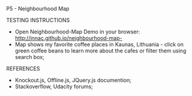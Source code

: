 P5 - Neighbourhood Map

TESTING INSTRUCTIONS

- Open Neighbourhood-Map Demo in your browser: http://innac.github.io/neighbourhood-map-
- Map shows my favorite coffee places in Kaunas, Lithuania - click on green coffee beans to learn more about the cafes or filter them using search box;

REFERENCES

- Knockout.js, Offline.js, JQuery.js documention;
- Stackoverflow, Udacity forums;

